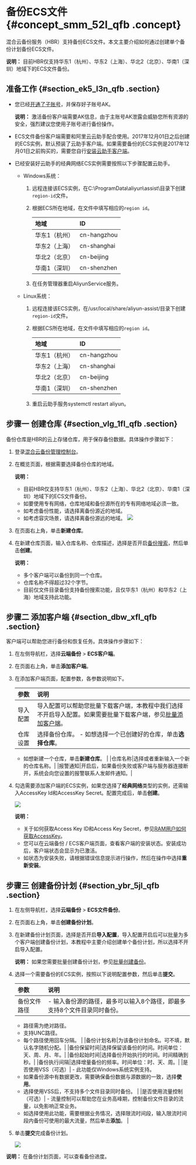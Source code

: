 # 备份ECS文件 {#concept_smm_52l_qfb .concept}

混合云备份服务（HBR）支持备份ECS文件。本文主要介绍如何通过创建单个备份计划备份ECS文件。

**说明：** 目前HBR仅支持华东1（杭州）、华东2（上海）、华北2（北京）、华南1（深圳）地域下的ECS文件备份。

## 准备工作 {#section_ek5_l3n_qfb .section}

-   您已经[开通了子账号](../../../../intl.zh-CN/最佳实践/用户权限管理.md)，并保存好子账号AK。

    **说明：** 激活备份客户端需要AK信息，由于主账号AK泄露会威胁您所有资源的安全，强烈建议您使用子账号进行备份操作。

-   ECS文件备份客户端需要和阿里云云助手配合使用。2017年12月01日之后创建的ECS实例，默认预装了云助手客户端。如果需要备份的ECS实例是2017年12月01日之前购买的，需要您自行[安装云助手客户端](../../../../intl.zh-CN/用户指南/云助手/云助手客户端.md)。

-   已经安装好云助手的经典网络ECS实例需要按照以下步骤配置云助手。

    -   Windows系统：
        1.  远程连接该ECS实例，在C:\\ProgramData\\aliyun\\assist\\目录下创建`region-id`文件。
        2.  根据ECS所在地域，在文件中填写相应的`region id`。

            |地域|ID|
            |:-|:-|
            |华东1（杭州）|cn-hangzhou|
            |华东2（上海）|cn-shanghai|
            |华北2（北京）|cn-beijing|
            |华南1（深圳）|cn-shenzhen|

        3.  在任务管理器重启AliyunService服务。
    -   Linux系统：
        1.  远程连接该ECS实例，在/usr/local/share/aliyun-assist/目录下创建`region-id`文件。
        2.  根据ECS所在地域，在文件中填写相应的`region id`。

            |地域|ID|
            |:-|:-|
            |华东1（杭州）|cn-hangzhou|
            |华东2（上海）|cn-shanghai|
            |华北2（北京）|cn-beijing|
            |华南1（深圳）|cn-shenzhen|

        3.  重启云助手服务systemctl restart aliyun。

## 步骤一 创建仓库 {#section_vlg_1fl_qfb .section}

备份仓库是HBR的云上存储仓库，用于保存备份数据。具体操作步骤如下：

1.  登录[混合云备份管理控制台](https://hbr.console.aliyun.com)。
2.  在概览页面，根据需要选择备份仓库的地域。

    **说明：** 

    -   目前HBR仅支持华东1（杭州）、华东2（上海）、华北2（北京）、华南1（深圳）地域下的ECS文件备份。
    -   如要使用专有网络，仓库地域和备份源所在的专有网络地域必须一致。
    -   如考虑备份性能，请选择离备份源近的地域。
    -   如考虑容灾场景，请选择离备份源远的地域。
    ![](http://static-aliyun-doc.oss-cn-hangzhou.aliyuncs.com/assets/img/40337/154296481721115_zh-CN.png)

3.  在页面右上角，单击**新建仓库**。
4.  在新建仓库页面，输入仓库名称、仓库描述，选择是否开启[备份搜索](../../../../intl.zh-CN/用户指南/文件备份/备份搜索.md)，然后单击**创建**。

    **说明：** 

    -   多个客户端可以备份到同一个仓库。
    -   仓库名称不得超过32个字节。
    -   目前仅文件目录备份支持备份搜索功能，且仅华东1（杭州）和华东2（上海）地域支持此功能。

## 步骤二 添加客户端 {#section_dbw_xfl_qfb .section}

客户端可以帮助您进行备份和恢复任务。具体操作步骤如下：

1.  在左侧导航栏，选择**云端备份** \> **ECS客户端**。
2.  在页面右上角，单击**添加客户端**。
3.  在添加客户端页面，配置参数，各参数说明如下。

    |参数|说明|
    |:-|:-|
    |导入配置|导入配置可以帮助您批量下载客户端，本教程中我们选择不开启导入配置。如果需要批量下载客户端，参见[批量添加客户端](../../../../intl.zh-CN/用户指南/ECS文件备份/添加客户端.md#section_uyc_4rm_qfb)。|
    |仓库设置|选择备份仓库。    -   如想选择一个已创建好的仓库，单击**选择仓库**。
    -   如想新建一个仓库，单击**新建仓库**。
|
    |仓库名称|选择或者重新输入一个新的仓库名称。|
    |报警通知|开启后，如果备份失败或客户端与服务器连接断开，系统会向您设置的报警联系人发邮件通知。|

4.  勾选需要添加客户端的ECS实例，如果您选择了**经典网络**类型的实例，还需输入AccessKey Id和AccessKey Secret。配置完成后，单击**创建**。

    ![](http://static-aliyun-doc.oss-cn-hangzhou.aliyuncs.com/assets/img/40740/154296481721227_zh-CN.png)

    **说明：** 

    -   关于如何获取Access Key ID和Access Key Secret，参见[RAM用户如何获取AccessKey](../../../../intl.zh-CN/常见问题/RAM用户如何获取AccessKey.md)。
    -   您可以在云端备份 / ECS客户端页面，查看客户端的安装状态。安装成功后，客户端状态会显示为已激活。
    -   如状态为安装失败，请根据错误信息提示进行操作，然后在操作中选择**重新安装**。

## 步骤三 创建备份计划 {#section_ybr_5jl_qfb .section}

1.  在左侧导航栏，选择**云端备份** \> **ECS文件备份**。
2.  在页面右上角，单击**创建备份计划**。
3.  在新建备份计划页面，选择是否开启**导入配置**，导入配置开启后可以批量为多个客户端创建备份计划，本教程中主要介绍创建单个备份计划，所以选择不开启导入配置。

    **说明：** 如果您需要批量创建备份计划，参见[批量创建备份](../../../../intl.zh-CN/用户指南/ECS文件备份/创建备份任务.md#section_kpq_f2n_qfb)。

4.  选择一个需要备份的ECS实例，按照以下说明配置参数，然后单击**提交**。

    |参数|说明|
    |:-|:-|
    |备份文件路径|     -   输入备份源的路径，最多可以输入8个路径，即最多支持8个文件目录同时备份。
    -   路径需为绝对路径。
    -   支持UNC路径。
    -   每个路径使用回车分隔。
 |
    |备份计划名称|为该备份计划命名。可不填，默认名字随机分配。|
    |备份保留时间|选择保留该备份的时间。时间单位：天、周、月、年。|
    |备份起始时间|选择备份开始执行的时间。时间精确到秒。|
    |备份执行间隔|选择增量备份的频率。时间单位：时、天、周。|
    |是否使用VSS（可选）|     -   此功能仅Windows系统实例支持。
    -   如果备份源中有数据更改，需要确保备份数据与源数据的一致，选择**使用**。
    -   选择使用VSS后，不支持多个文件目录同时备份。
 |
    |是否使用流量控制（可选）|     -   流量控制可以帮助您在业务高峰期，控制备份文件目录的流量，以免影响正常业务。
    -   如选择使用此功能，需要根据业务情况，选择限流时间段，输入限流时间段内备份可使用的最大流量，然后单击**添加**。
 |

5.  单击**提交**完成备份计划。

    ![](http://static-aliyun-doc.oss-cn-hangzhou.aliyuncs.com/assets/img/40740/154296481732725_zh-CN.png)


**说明：** 在备份计划页面，可以查看备份进度。

